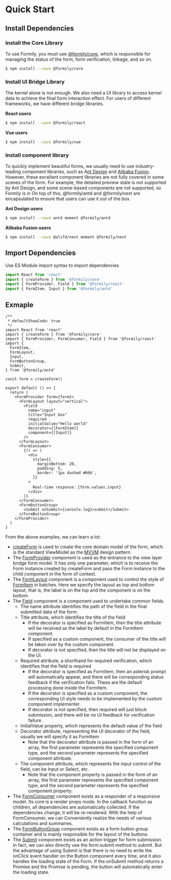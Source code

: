 # Quick Start

## Install Dependencies

### Install the Core Library

To use Formily, you must use [@formily/core](https://core.formilyjs.org), which is responsible for managing the status of the form, form verification, linkage, and so on.

```bash
$ npm install --save @formily/core
```

### Install UI Bridge Library

The kernel alone is not enough. We also need a UI library to access kernel data to achieve the final form interaction effect. For users of different frameworks, we have different bridge libraries.

**React users**

```bash
$ npm install --save @formily/react
```

**Vue users**

```bash
$ npm install --save @formily/vue
```

### Install component library

To quickly implement beautiful forms, we usually need to use industry-leading component libraries, such as A[nt Design](https://ant.design) and [Alibaba Fusion](https://fusion.design). However, these excellent component libraries are not fully covered in some scenes of the form. For example, the detailed preview state is not supported by Ant Design, and some scene-based components are not supported, so Formily is in On top of this, @formily/antd and @formily/next are encapsulated to ensure that users can use it out of the box.

**Ant Design users**

```bash
$ npm install --save antd moment @formily/antd
```

**Alibaba Fusion users**

```bash
$ npm install --save @alifd/next moment @formily/next
```

## Import Dependencies

Use ES Module import syntax to import dependencies

```ts
import React from 'react'
import { createForm } from '@formily/core'
import { FormProvider, Field } from '@formily/react'
import { FormItem, Input } from '@formily/antd'
```

## Exmaple

```tsx
/**
 * defaultShowCode: true
 */
import React from 'react'
import { createForm } from '@formily/core'
import { FormProvider, FormConsumer, Field } from '@formily/react'
import {
  FormItem,
  FormLayout,
  Input,
  FormButtonGroup,
  Submit,
} from '@formily/antd'

const form = createForm()

export default () => {
  return (
    <FormProvider form={form}>
      <FormLayout layout="vertical">
        <Field
          name="input"
          title="Input box"
          required
          initialValue="Hello world"
          decorator={[FormItem]}
          component={[Input]}
        />
      </FormLayout>
      <FormConsumer>
        {() => (
          <div
            style={{
              marginBottom: 20,
              padding: 5,
              border: '1px dashed #666',
            }}
          >
            Real-time response：{form.values.input}
          </div>
        )}
      </FormConsumer>
      <FormButtonGroup>
        <Submit onSubmit={console.log}>submit</Submit>
      </FormButtonGroup>
    </FormProvider>
  )
}
```

From the above examples, we can learn a lot:

- [createForm](https://core.formilyjs.org/api/entry/create-form) is used to create the core domain model of the form, which is the standard ViewModel as the [MVVM](https://core.formilyjs.org/guide/mvvm) design pattern.
- The [FormProvider](https://react.formilyjs.org/api/components/form-provider) component is used as the entrance to the view layer bridge form model. It has only one parameter, which is to receive the Form instance created by createForm and pass the Form instance to the child component in the form of context.
- The [FormLayout](https://antd.formilyjs.org/components/form-layout) component is a component used to control the style of [FormItem](https://antd.formilyjs.org/components/form-item) in batches. Here we specify the layout as top and bottom layout, that is, the label is on the top and the component is on the bottom.
- The [Field](https://react.formilyjs.org/api/components/field) component is a component used to undertake common fields.
  - The name attribute identifies the path of the field in the final submitted data of the form.
  - Title attribute, which identifies the title of the field
    - If the decorator is specified as FormItem, then the title attribute will be received as the label by default in the FormItem component.
    - If specified as a custom component, the consumer of the title will be taken over by the custom component.
    - If decorator is not specified, then the title will not be displayed on the UI.
  - Required attribute, a shorthand for required verification, which identifies that the field is required
    - If the decorator is specified as FormItem, then an asterisk prompt will automatically appear, and there will be corresponding status feedback if the verification fails. These are the default processing done inside the FormItem.
    - If the decorator is specified as a custom component, the corresponding UI style needs to be implemented by the custom component implementer.
    - If decorator is not specified, then required will just block submission, and there will be no UI feedback for verification failure.
  - InitialValue property, which represents the default value of the field
  - Decorator attribute, representing the UI decorator of the field, usually we will specify it as FormItem
    - Note that the decorator attribute is passed in the form of an array, the first parameter represents the specified component type, and the second parameter represents the specified component attribute.
  - The component attribute, which represents the input control of the field, can be Input or Select, etc.
    - Note that the component property is passed in the form of an array, the first parameter represents the specified component type, and the second parameter represents the specified component property.
- The [FormConsumer](https://react.formilyjs.org/api/components/form-consumer) component exists as a responder of a responsive model. Its core is a render props mode. In the callback function as children, all dependencies are automatically collected. If the dependencies change, it will be re-rendered. With the help of FormConsumer, we can Conveniently realize the needs of various calculations and summaries.
- The [FormButtonGroup](https://antd.formilyjs.org/components/form-button-group) component exists as a form button group container and is mainly responsible for the layout of the buttons.
- The [Submit](https://antd.formilyjs.org/components/submit) component exists as an action trigger for form submission. In fact, we can also directly use the form.submit method to submit. But the advantage of using Submit is that there is no need to write the onClick event handler on the Button component every time, and it also handles the loading state of the Form. If the onSubmit method returns a Promise and the Promise is pending, the button will automatically enter the loading state.
